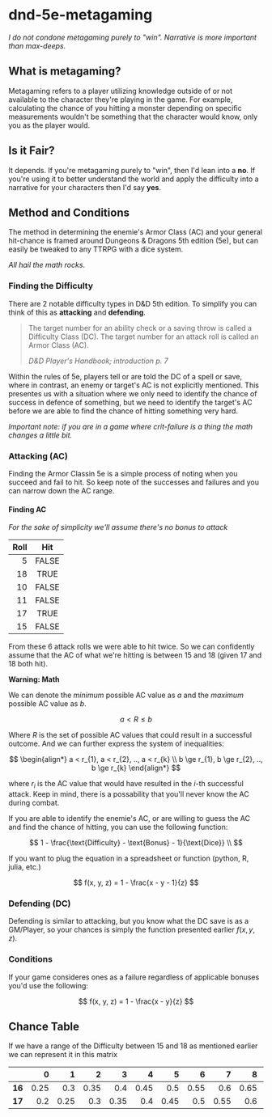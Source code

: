 # dnd-5e-metagaming
_I do not condone metagaming purely to "win". Narrative is more important than max-deeps._

## What is metagaming?

Metagaming refers to a player utilizing knowledge outside of or not available to the character they're playing in the game. For example, calculating the chance of you hitting a monster depending on specific measurements wouldn't be something that the character would know, only you as the player would.

## Is it Fair?

It depends. If you're metagaming purely to "win", then I'd lean into a **no**. If you're using it to better understand the world and apply the difficulty into a narrative for your characters then I'd say **yes**.

## Method and Conditions

The method in determining the enemie's Armor Class (AC) and your general hit-chance is framed around Dungeons & Dragons 5th edition (5e), but can easily be tweaked to any TTRPG with a dice system. 

_All hail the math rocks_.

### Finding the Difficulty

There are 2 notable difficulty types in D&D 5th edition. To simplify you can think of this as **attacking** and **defending**.

> The target number for an ability check or a saving throw is called a Difficulty Class (DC). The target number for an attack roll is called an Armor Class (AC).
> 
> _D&D Player's Handbook; introduction p. 7_

Within the rules of 5e, players tell or are told the DC of a spell or save, where in contrast, an enemy or target's AC is not explicitly mentioned. This presentes us with a situation where we only need to identify the chance of success in defence of something, but we need to identify the target's AC before we are able to find the chance of hitting something very hard.

_Important note: if you are in a game where crit-failure is a thing the math changes a little bit._

### Attacking (AC)

Finding the Armor Classin 5e is a simple process of noting when you succeed and fail to hit. So keep note of the successes and failures and you can narrow down the AC range.

#### Finding AC

_For the sake of simplicity we'll assume there's no bonus to attack_

| Roll | Hit |
| -: | :-: |
| 5 | FALSE |
| 18 | TRUE |
| 10 | FALSE |
| 11 | FALSE |
| 17 | TRUE |
| 15 | FALSE |

From these 6 attack rolls we were able to hit twice. So we can confidently assume that the AC of what we're hitting is between 15 and 18 (given 17 and 18 both hit).

**Warning: Math**

We can denote the _minimum_ possible AC value as $a$ and the _maximum_ possible AC value as $b$.

$$a < R \le b$$

Where $R$ is the set of possible AC values that could result in a successful outcome. And we can further express the system of inequalities:

$$
\begin{align*}
a < r_{1}, a < r_{2}, .., a < r_{k} \\
b \ge r_{1}, b \ge r_{2}, .., b \ge r_{k}
\end{align*}
$$

where $r_i$ is the AC value that would have resulted in the $i$-th successful attack. Keep in mind, there is a possability that you'll never know the AC during combat.

If you are able to identify the enemie's AC, or are willing to guess the AC and find the chance of hitting, you can use the following function:

$$
1 - \frac{\text{Difficulty} - \text{Bonus} - 1}{\text{Dice}} \\
$$

If you want to plug the equation in a spreadsheet or function (python, R, julia, etc.)

$$
f(x, y, z) = 1 - \frac{x - y - 1}{z}
$$

### Defending (DC)

Defending is similar to attacking, but you know what the DC save is as a GM/Player, so your chances is simply the function presented earlier $f(x, y, z)$. 

### Conditions

If your game consideres ones as a failure regardless of applicable bonuses you'd use the following:

$$
f(x, y, z) = 1 - \frac{x - y}{z}
$$

## Chance Table

If we have a range of the Difficulty between 15 and 18 as mentioned earlier we can represent it in this matrix

|   |  0  |  1  |  2  |  3  |  4  |  5  |  6  |  7  |  8  |  9  |  10 |
|---|----:|----:|----:|----:|----:|----:|----:|----:|----:|----:|----:|
| **16** | 0.25| 0.3 | 0.35| 0.4 | 0.45| 0.5 | 0.55| 0.6 | 0.65| 0.7 | 0.75|
| **17** | 0.2 | 0.25| 0.3 | 0.35| 0.4 | 0.45| 0.5 | 0.55| 0.6 | 0.65| 0.7 |


<!--
## Code

![R code]()

-->

